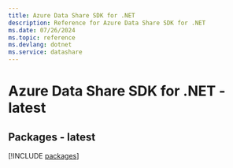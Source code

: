 ```yaml
---
title: Azure Data Share SDK for .NET
description: Reference for Azure Data Share SDK for .NET
ms.date: 07/26/2024
ms.topic: reference
ms.devlang: dotnet
ms.service: datashare
---
```

# Azure Data Share SDK for .NET - latest
## Packages - latest
[!INCLUDE [packages](data-share-index.md)]